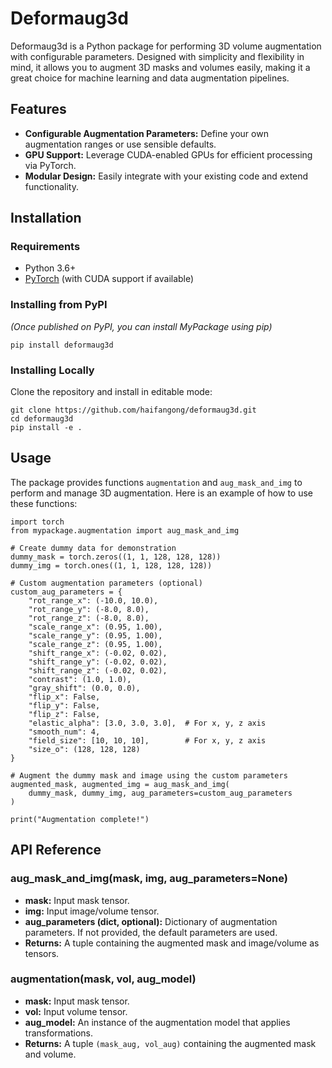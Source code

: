 # Deformaug3d

Deformaug3d is a Python package for performing 3D volume augmentation with configurable parameters. Designed with simplicity and flexibility in mind, it allows you to augment 3D masks and volumes easily, making it a great choice for machine learning and data augmentation pipelines.

## Features

- **Configurable Augmentation Parameters:** Define your own augmentation ranges or use sensible defaults.
- **GPU Support:** Leverage CUDA-enabled GPUs for efficient processing via PyTorch.
- **Modular Design:** Easily integrate with your existing code and extend functionality.

## Installation

### Requirements

- Python 3.6+
- [PyTorch](https://pytorch.org/) (with CUDA support if available)

### Installing from PyPI

*(Once published on PyPI, you can install MyPackage using pip)*

    pip install deformaug3d

### Installing Locally

Clone the repository and install in editable mode:

    git clone https://github.com/haifangong/deformaug3d.git
    cd deformaug3d
    pip install -e .

## Usage

The package provides functions `augmentation` and `aug_mask_and_img` to perform and manage 3D augmentation. Here is an example of how to use these functions:

    import torch
    from mypackage.augmentation import aug_mask_and_img

    # Create dummy data for demonstration
    dummy_mask = torch.zeros((1, 1, 128, 128, 128))
    dummy_img = torch.ones((1, 1, 128, 128, 128))

    # Custom augmentation parameters (optional)
    custom_aug_parameters = {
        "rot_range_x": (-10.0, 10.0),
        "rot_range_y": (-8.0, 8.0),
        "rot_range_z": (-8.0, 8.0),
        "scale_range_x": (0.95, 1.00),
        "scale_range_y": (0.95, 1.00),
        "scale_range_z": (0.95, 1.00),
        "shift_range_x": (-0.02, 0.02),
        "shift_range_y": (-0.02, 0.02),
        "shift_range_z": (-0.02, 0.02),
        "contrast": (1.0, 1.0),
        "gray_shift": (0.0, 0.0),
        "flip_x": False,
        "flip_y": False,
        "flip_z": False,
        "elastic_alpha": [3.0, 3.0, 3.0],  # For x, y, z axis
        "smooth_num": 4,
        "field_size": [10, 10, 10],        # For x, y, z axis
        "size_o": (128, 128, 128)
    }

    # Augment the dummy mask and image using the custom parameters
    augmented_mask, augmented_img = aug_mask_and_img(
        dummy_mask, dummy_img, aug_parameters=custom_aug_parameters
    )

    print("Augmentation complete!")

## API Reference

### aug_mask_and_img(mask, img, aug_parameters=None)

- **mask:** Input mask tensor.
- **img:** Input image/volume tensor.
- **aug_parameters (dict, optional):** Dictionary of augmentation parameters. If not provided, the default parameters are used.
- **Returns:** A tuple containing the augmented mask and image/volume as tensors.

### augmentation(mask, vol, aug_model)

- **mask:** Input mask tensor.
- **vol:** Input volume tensor.
- **aug_model:** An instance of the augmentation model that applies transformations.
- **Returns:** A tuple `(mask_aug, vol_aug)` containing the augmented mask and volume.
